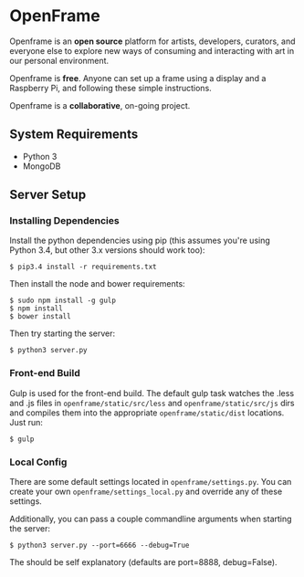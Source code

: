 # OpenFrame

Openframe is an **open source** platform for artists, developers, curators, and everyone else to explore new ways of consuming and interacting with art in our personal environment.

Openframe is **free**. Anyone can set up a frame using a display and a Raspberry Pi, and following these simple instructions.

Openframe is a **collaborative**, on-going project.

## System Requirements
- Python 3
- MongoDB

## Server Setup

### Installing Dependencies
Install the python dependencies using pip (this assumes you're using Python 3.4, but other 3.x versions should work too):

```
$ pip3.4 install -r requirements.txt
```

Then install the node and bower requirements:

```
$ sudo npm install -g gulp
$ npm install
$ bower install
```

Then try starting the server:

```
$ python3 server.py
```

### Front-end Build

Gulp is used for the front-end build. The default gulp task watches the .less and .js files in `openframe/static/src/less` and `openframe/static/src/js` dirs and compiles them into the appropriate `openframe/static/dist` locations. Just run:

```
$ gulp
```

### Local Config
There are some default settings located in `openframe/settings.py`. You can create your own `openframe/settings_local.py` and override any of these settings.

Additionally, you can pass a couple commandline arguments when starting the server:

```
$ python3 server.py --port=6666 --debug=True
```

The should be self explanatory (defaults are port=8888, debug=False).

